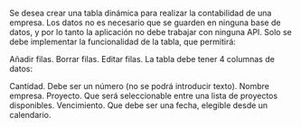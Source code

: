 Se desea crear una tabla dinámica para realizar la contabilidad de una empresa. Los datos no es necesario que se guarden en ninguna base de datos, y por lo tanto la aplicación no debe trabajar con ninguna API. Solo se debe implementar la funcionalidad de la tabla, que permitirá:

Añadir filas.
Borrar filas.
Editar filas.
La tabla debe tener 4 columnas de datos:

Cantidad. Debe ser un número (no se podrá introducir texto).
Nombre empresa.
Proyecto. Que será seleccionable entre una lista de proyectos disponibles.
Vencimiento. Que debe ser una fecha, elegible desde un calendario.
